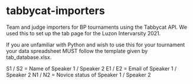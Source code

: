 # tabbycat-importers
Team and judge importers for BP tournaments using the Tabbycat API. We used this to set up the tab page for the Luzon Intervarsity 2021.

If you are unfamiliar with Python and wish to use this for your tournament your data spreadsheet MUST follow the template given by tab_database.xlsx.

S1 / S2 = Name of Speaker 1 / Speaker 2
E1 / E2 = Email of Speaker 1 / Speaker 2
N1 / N2 = Novice status of Speaker 1 / Speaker 2
